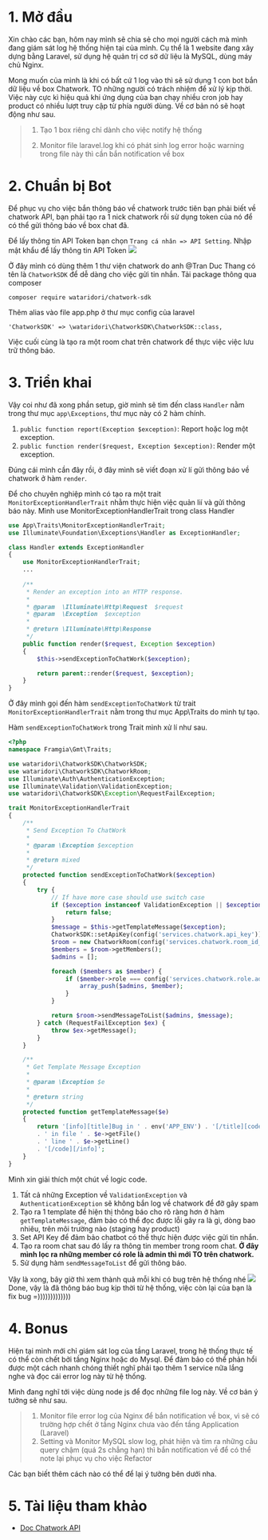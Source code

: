 # 1. Mở đầu
Xin chào các bạn, hôm nay mình sẽ chia sẻ cho mọi người cách mà mình đang giám sát log hệ thống hiện tại của mình. Cụ thể là 1 website đang xây dựng bằng Laravel, sử dụng hệ quản trị cơ sở dữ liệu là MySQL, dùng máy chủ Nginx.

Mong muốn của mình là khi có bất cứ 1 log vào thì sẽ sử dụng 1 con bot bắn dữ liệu về box Chatwork. TO những người có trách nhiệm để xử lý kịp thời. Việc này cực kì hiệu quả khi ứng dụng của bạn chạy nhiều cron job hay product có nhiều lượt truy cập từ phía người dùng.
Về cơ bản nó sẽ hoạt động như sau.

> 1. Tạo 1 box riêng chỉ dành cho việc notify hệ thống 
> 
> 2.  Monitor file laravel.log khi có phát sinh log error hoặc warning trong file này thì cần bắn notification về box

# 2. Chuẩn bị Bot

Để phục vụ cho việc bắn thông báo về chatwork trước tiên bạn phải biết về chatwork API, bạn phải tạo ra 1 nick chatwork rồi sử dụng token của nó để có thể gửi thông báo về box chat đã. 

Để lấy thông tin API Token bạn chọn `Trang cá nhân => API Setting`. Nhập mật khẩu để lấy thông tin API Token
![](https://images.viblo.asia/da03c3c1-ee2f-4986-9169-9e941c8be128.png)

Ở đây mình có dùng thêm 1 thư viện chatwork do anh @Tran Duc Thang có tên là `ChatworkSDK` để dễ dàng cho việc gửi tin nhắn. 
Tải package thông qua composer
```
composer require wataridori/chatwork-sdk
```
Thêm alias vào file app.php ở thư mục config của laravel
```
'ChatworkSDK' => \wataridori\ChatworkSDK\ChatworkSDK::class,
```
Việc cuối cùng là tạo ra một room chat trên chatwork để thực việc việc lưu trữ thông báo. 
# 3. Triển khai

Vậy coi như đã xong phần setup, giờ mình sẽ tìm đến class `Handler` nằm trong thư mục `app\Exceptions`, thư mục này có 2 hàm chính.

1. `public function report(Exception $exception)`: Report hoặc log một exception.
2. `public function render($request, Exception $exception)`: Render một exception.

Đúng cái mình cần đây rồi, ở đây mình sẽ viết đoạn xử lí gửi thông báo về chatwork ở hàm `render`.

Để cho chuyên nghiệp mình có tạo ra một trait `MonitorExceptionHandlerTrait` nhằm thực hiện việc quản lií và gửi thông báo này.
Mình use MonitorExceptionHandlerTrait trong class Handler
```php
use App\Traits\MonitorExceptionHandlerTrait;
use Illuminate\Foundation\Exceptions\Handler as ExceptionHandler;

class Handler extends ExceptionHandler
{
    use MonitorExceptionHandlerTrait;
    ...
    
    /**
     * Render an exception into an HTTP response.
     *
     * @param  \Illuminate\Http\Request  $request
     * @param  \Exception  $exception
     *
     * @return \Illuminate\Http\Response
     */
    public function render($request, Exception $exception)
    {
        $this->sendExceptionToChatWork($exception);

        return parent::render($request, $exception);
    }
}
```
Ở đây mình gọi đến hàm `sendExceptionToChatWork` từ trait `MonitorExceptionHandlerTrait` nằm trong thư mục App\Traits do mình tự tạo.

Hàm `sendExceptionToChatWork` trong Trait mình xử lí như sau.
```php
<?php
namespace Framgia\Gmt\Traits;

use wataridori\ChatworkSDK\ChatworkSDK;
use wataridori\ChatworkSDK\ChatworkRoom;
use Illuminate\Auth\AuthenticationException;
use Illuminate\Validation\ValidationException;
use wataridori\ChatworkSDK\Exception\RequestFailException;

trait MonitorExceptionHandlerTrait
{
    /**
     * Send Exception To ChatWork
     *
     * @param \Exception $exception
     *
     * @return mixed
     */
    protected function sendExceptionToChatWork($exception)
    {
        try {
            // If have more case should use switch case
            if ($exception instanceof ValidationException || $exception instanceof AuthenticationException) {
                return false;
            }
            $message = $this->getTemplateMessage($exception);
            ChatworkSDK::setApiKey(config('services.chatwork.api_key'));
            $room = new ChatworkRoom(config('services.chatwork.room_id_sos'));
            $members = $room->getMembers();
            $admins = [];

            foreach ($members as $member) {
                if ($member->role === config('services.chatwork.role.admin')) {
                    array_push($admins, $member);
                }
            }

            return $room->sendMessageToList($admins, $message);
        } catch (RequestFailException $ex) {
            throw $ex->getMessage();
        }
    }

    /**
     * Get Template Message Exception
     *
     * @param \Exception $e
     *
     * @return string
     */
    protected function getTemplateMessage($e)
    {
        return '[info][title]Bug in ' . env('APP_ENV') . '[/title][code]Message: ' . $e->getMessage()
        . ' in file ' . $e->getFile()
        . ' line ' . $e->getLine()
        . '[/code][/info]';
    }
}
```
Mình xin giải thích một chút về logic code.
1. Tất cả những Exception về `ValidationException` và `AuthenticationException` sẽ không bắn log về chatwork để đỡ gây spam
2. Tạo ra 1 template để hiện thị thông báo cho rõ ràng hơn ở hàm `getTemplateMessage`, đảm bảo có thể đọc được lỗi gây ra là gì, dòng bao nhiêu, trên môi trường nào (staging hay product)
3. Set API Key để đảm bảo chatbot có thể thực hiện được việc gửi tin nhắn.
4. Tạo ra room chat sau đó lấy ra thông tin member trong room chat. **Ở đây mình lọc ra những member có role là admin thì mới TO trên chatwork.**
5. Sử dụng hàm `sendMessageToList` để gửi thông báo.

Vậy là xong, bây giờ thì xem thành quả mỗi khi có bug trên hệ thống nhé 
![](https://images.viblo.asia/c2f3c423-3fa2-459a-83d4-baba60816b18.png)
Done, vậy là đã thông báo bug kịp thời từ hệ thống, việc còn lại của bạn là fix bug =)))))))))))))
# 4. Bonus
Hiện tại mình mới chỉ giám sát log của tầng Laravel, trong hệ thống thực tế có thể còn chết bởi tầng Nginx hoặc do Mysql. Để đảm bảo có thể phản hổi được một cách nhanh chóng thiết nghĩ phải tạo thêm 1 service nữa lắng nghe và đọc cái error log này từ hệ thống.

Mình đang nghĩ tới việc dùng node js để đọc những file log này. Về cơ bản ý tưởng sẽ như sau.
> 1. Monitor file error log của Nginx để bắn notification về box, vì sẽ có trường hợp chết ở tầng Nginx chưa vào đến tầng Application (Laravel)
> 2. Setting và Monitor MySQL slow log, phát hiện và tìm ra những câu query chậm (quá 2s chẳng hạn) thì bắn notification về để có thể note lại phục vụ cho việc Refactor
 
 Các bạn biết thêm cách nào có thể để lại ý tưởng bên dưới nha.

# 5. Tài liệu tham khảo
- [Doc Chatwork API](http://download.chatwork.com/ChatWork_API_Documentation.pdf)